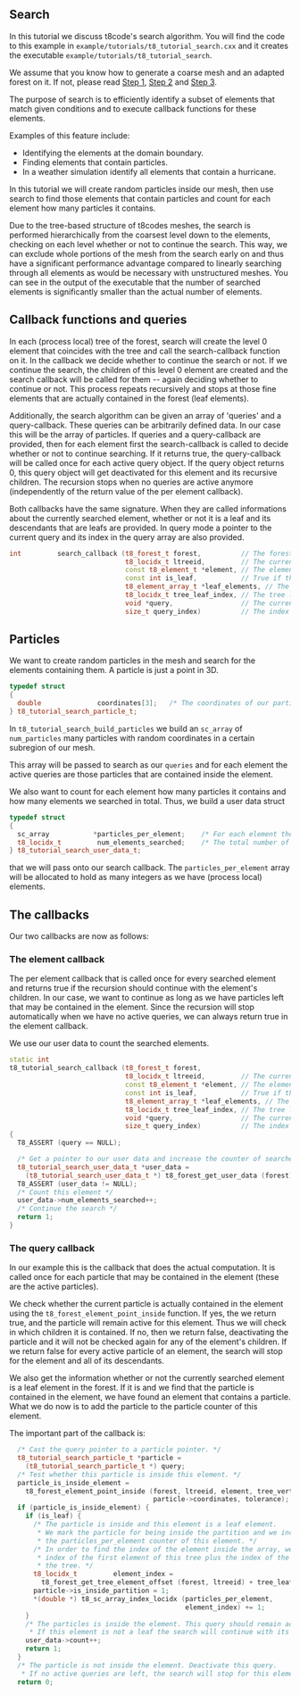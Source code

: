 ## Search

In this tutorial we discuss t8code's search algorithm.
You will find the code to this example in `example/tutorials/t8_tutorial_search.cxx` and it creates the executable `example/tutorials/t8_tutorial_search`.

We assume that you know how to generate a coarse mesh and an adapted forest on it.
If not, please read [Step 1](https://github.com/holke/t8code/wiki/Step-1---Creating-a-coarse-mesh), [Step 2](https://github.com/holke/t8code/wiki/Step-2---Creating-a-uniform-forest) and [Step 3](https://github.com/holke/t8code/wiki/Step-3---Adapting-a-forest/_edit).

The purpose of search is to efficiently identify a subset of elements that match given conditions and to execute
callback functions for these elements.

Examples of this feature include:
 - Identifying the elements at the domain boundary.
 - Finding elements that contain particles.
 - In a weather simulation identify all elements that contain a hurricane.

In this tutorial we will create random particles inside our mesh, then use search to find those elements that contain particles and
count for each element how many particles it contains.

Due to the tree-based structure of t8codes meshes, the search is performed hierarchically from the coarsest level down to the elements,
checking on each level whether or not to continue the search.
This way, we can exclude whole portions of the mesh from the search early on and thus have a significant performance advantage compared to linearly searching through all elements as would be necessary with unstructured meshes.
You can see in the output of the executable that the number of searched elements is
significantly smaller than the actual number of elements.

## Callback functions and queries
  
  In each (process local) tree of the forest, search will create the level 0 element that
  coincides with the tree and call the search-callback function on it.
  In the callback we decide whether to continue the search or not.
  If we continue the search, the children of this level 0 element are created and the
  search callback will be called for them -- again deciding whether to continue or not.
  This process repeats recursively and stops at those fine elements that are actually contained
  in the forest (leaf elements).
  
  Additionally, the search algorithm can be given an array of 'queries' and a query-callback. 
  These queries can be arbitrarily defined data. In our case this will be the array of particles.
  If queries and a query-callback are provided, then for each element first the search-callback
  is called to decide whether or not to continue searching. If it returns true, the query-callback
  will be called once for each active query object. 
  If the query object returns 0, this query object will get deactivated for this element and its
  recursive children. The recursion stops when no queries are active anymore (independently of the return value of the per element callback).

  Both callbacks have the same signature.
  When they are called informations about the currently searched element, whether or not it is a leaf
  and its descendants that are leafs are provided.
  In query mode a pointer to the current query and its index in the query array are also provided.

```C++
int         search_callback (t8_forest_t forest,          // The forest
                             t8_locidx_t ltreeid,         // The current tree
                             const t8_element_t *element, // The element to be searched
                             const int is_leaf,           // True if the element is a leaf (an actual element in our forest)
                             t8_element_array_t *leaf_elements, // The leafs in the forest that are descendants (arise from recursive refining) of element
                             t8_locidx_t tree_leaf_index, // The tree local index of the first leaf in leaf_elements
                             void *query,                 // The current query (NULL in element callback mode)
                             size_t query_index)          // The index of the current query in the query array (invalid in element callback mode)
```

## Particles

We want to create random particles in the mesh and search for the elements containing them.
A particle is just a point in 3D.
```C++
typedef struct
{
  double              coordinates[3];   /* The coordinates of our particle. */
} t8_tutorial_search_particle_t;
```

In `t8_tutorial_search_build_particles` we build an `sc_array` of `num_particles` many particles with random coordinates in a certain subregion of our mesh.

This array will be passed to search as our `queries` and for each element the active queries are those particles that are contained inside the element.

We also want to count for each element how many particles it contains and how many elements we searched in total.
Thus, we build a user data struct
```C++
typedef struct
{
  sc_array           *particles_per_element;    /* For each element the number of particles inside it. */
  t8_locidx_t         num_elements_searched;    /* The total number of elements created. */
} t8_tutorial_search_user_data_t;
```
that we will pass onto our search callback.
The `particles_per_element` array will be allocated to hold as many integers as we have (process local) elements.

## The callbacks

Our two callbacks are now as follows:

### The element callback

The per element callback that is called once for every searched element and returns true if the recursion should
continue with the element's children.
In our case, we want to continue as long as we have particles left that may be contained in the element.
Since the recursion will stop automatically when we have no active queries, we can always return true in the element callback.

We use our user data to count the searched elements.

```C++
static int
t8_tutorial_search_callback (t8_forest_t forest,
                             t8_locidx_t ltreeid,         // The current tree
                             const t8_element_t *element, // The element to be searched
                             const int is_leaf,           // True if the element is a leaf (an actual element in our forest)
                             t8_element_array_t *leaf_elements, // The leafs in the forest that are descendants (arise from recursive refining) of element
                             t8_locidx_t tree_leaf_index, // The tree local index of the first leaf in leaf_elements
                             void *query,                 // The current query (NULL in element callback mode)
                             size_t query_index)          // The index of the current query in the query array (invalid in element callback mode)
{
  T8_ASSERT (query == NULL);

  /* Get a pointer to our user data and increase the counter of searched elements. */
  t8_tutorial_search_user_data_t *user_data =
    (t8_tutorial_search_user_data_t *) t8_forest_get_user_data (forest);
  T8_ASSERT (user_data != NULL);
  /* Count this element */
  user_data->num_elements_searched++;
  /* Continue the search */
  return 1;
}
```

### The query callback

In our example this is the callback that does the actual computation.
It is called once for each particle that may be contained in the element (these are the active particles).

We check whether the current particle is actually contained in the element using the `t8_forest_element_point_inside` function. If yes, the we return true,
and the particle will remain active for this element. Thus we will check in which children it is contained.
If no, then we return false, deactivating the particle and it will not be checked again for any of the element's
children.
If we return false for every active particle of an element, the search will stop for the element and all of its descendants.

We also get the information whether or not the currently searched element is a leaf element in the forest.
If it is and we find that the particle is contained in the element, we have found an element that contains a particle.
What we do now is to add the particle to the particle counter of this element.

The important part of the callback is:
```C++
  /* Cast the query pointer to a particle pointer. */
  t8_tutorial_search_particle_t *particle =
    (t8_tutorial_search_particle_t *) query;
  /* Test whether this particle is inside this element. */
  particle_is_inside_element =
    t8_forest_element_point_inside (forest, ltreeid, element, tree_vertices,
                                    particle->coordinates, tolerance);
  if (particle_is_inside_element) {
    if (is_leaf) {
      /* The particle is inside and this element is a leaf element.
       * We mark the particle for being inside the partition and we increase
       * the particles_per_element counter of this element. */
      /* In order to find the index of the element inside the array, we compute the
       * index of the first element of this tree plus the index of the element whithin
       * the tree. */
      t8_locidx_t         element_index =
        t8_forest_get_tree_element_offset (forest, ltreeid) + tree_leaf_index;
      particle->is_inside_partition = 1;
      *(double *) t8_sc_array_index_locidx (particles_per_element,
                                            element_index) += 1;
    }
    /* The particles is inside the element. This query should remain active.
     * If this element is not a leaf the search will continue with its children. */
    user_data->count++;
    return 1;
  }
  /* The particle is not inside the element. Deactivate this query.
   * If no active queries are left, the search will stop for this element and its children. */
  return 0;
```